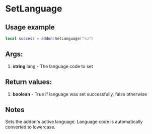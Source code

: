 # SetLanguage

## Usage example
```lua
local success = addon:SetLanguage("ru")
```

## Args:
1. **string** lang - The language code to set

## Return values:
1. **boolean** - True if language was set successfully, false otherwise

## Notes
Sets the addon's active language. Language code is automatically converted to lowercase.
